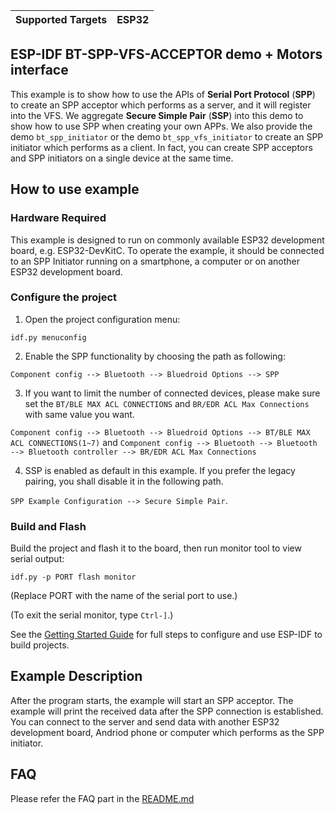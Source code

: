 | Supported Targets | ESP32 |
| ----------------- | ----- |

## ESP-IDF BT-SPP-VFS-ACCEPTOR demo + Motors interface

This example is to show how to use the APIs of **Serial Port Protocol** (**SPP**) to create an SPP acceptor which performs as a server, and it will register into the VFS. We aggregate **Secure Simple Pair** (**SSP**) into this demo to show how to use SPP when creating your own APPs. We also provide the demo `bt_spp_initiator` or the demo `bt_spp_vfs_initiator` to create an SPP initiator which performs as a client. In fact, you can create SPP acceptors and SPP initiators on a single device at the same time.

## How to use example

### Hardware Required

This example is designed to run on commonly available ESP32 development board, e.g. ESP32-DevKitC. To operate the example, it should be connected to an SPP Initiator running on a smartphone, a computer or on another ESP32 development board.

### Configure the project

1. Open the project configuration menu:

```
idf.py menuconfig
```

2. Enable the SPP functionality by choosing the path as following:

`Component config --> Bluetooth --> Bluedroid Options --> SPP`

3. If you want to limit the number of connected devices, please make sure set the `BT/BLE MAX ACL CONNECTIONS` and `BR/EDR ACL Max Connections` with same value you want.

`Component config --> Bluetooth --> Bluedroid Options --> BT/BLE MAX ACL CONNECTIONS(1~7)`
and
`Component config --> Bluetooth --> Bluetooth --> Bluetooth controller --> BR/EDR ACL Max Connections`


4. SSP is enabled as default in this example. If you prefer the legacy pairing, you shall disable it in the following path.

`SPP Example Configuration --> Secure Simple Pair`.

### Build and Flash

Build the project and flash it to the board, then run monitor tool to view serial output:

```
idf.py -p PORT flash monitor
```

(Replace PORT with the name of the serial port to use.)

(To exit the serial monitor, type ``Ctrl-]``.)

See the [Getting Started Guide](https://docs.espressif.com/projects/esp-idf/en/latest/get-started/index.html) for full steps to configure and use ESP-IDF to build projects.

## Example Description

After the program starts, the example will start an SPP acceptor. The example will print the received data after the SPP connection is established. You can connect to the server and send data with another ESP32 development board, Andriod phone or computer which performs as the SPP initiator.

## FAQ
Please refer the FAQ part in the [README.md](../bt_spp_acceptor/README.md)